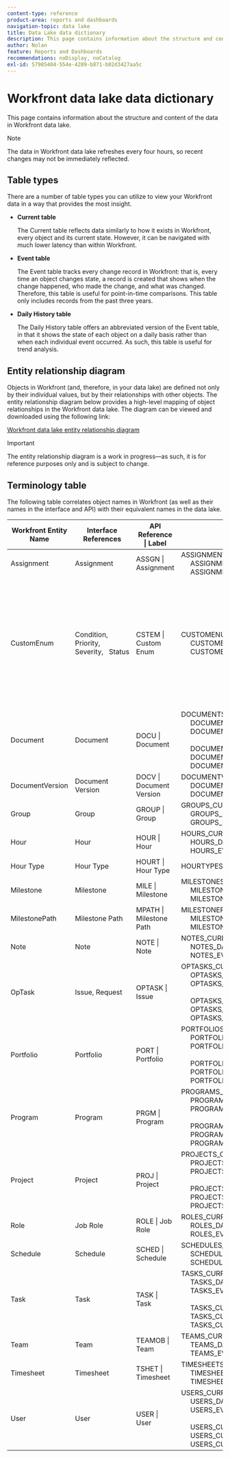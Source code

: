```yaml
---
content-type: reference
product-area: reports and dashboards
navigation-topic: data lake
title: Data Lake data dictionary
description: This page contains information about the structure and content of the data in Workfront data lake.
author: Nolan
feature: Reports and Dashboards
recommendations: noDisplay, noCatalog
exl-id: 57985404-554e-4289-b871-b02d3427aa5c
---
```

# Workfront data lake data dictionary

This page contains information about the structure and content of the data in Workfront data lake. 

>[!NOTE]
>
>The data in Workfront data lake refreshes every four hours, so recent changes may not be immediately reflected.

## Table types

There are a number of table types you can utilize to view your Workfront data in a way that provides the most insight.

* **Current table**

  The Current table reflects data similarly to how it exists in Workfront, every object and its current state. However, it can be navigated with much lower latency than within Workfront.

* **Event table**

  The Event table tracks every change record in Workfront: that is, every time an object changes state, a record is created that shows when the change happened, who made the change, and what was changed. Therefore, this table is useful for point-in-time comparisons. This table only includes records from the past three years. 

* **Daily History table**

  The Daily History table offers an abbreviated version of the Event table, in that it shows the state of each object on a daily basis rather than when each individual event occurred. As such, this table is useful for trend analysis.

<!-- Custom table -->

## Entity relationship diagram

Objects in Workfront (and, therefore, in your data lake) are defined not only by their individual values, but by their relationships with other objects. The entity relationship diagram below provides a high-level mapping of object relationships in the Workfront data lake. The diagram can be viewed and downloaded using the following link:

[Workfront data lake entity relationship diagram](/help/quicksilver/reports-and-dashboards/data-lake/assets/Workfront-data-lake_entity-relationship-diagram.pdf)

>[!IMPORTANT]
>
>The entity relationship diagram is a work in progress—as such, it is for reference purposes only and is subject to change.

## Terminology table

The following table correlates object names in Workfront (as well as their names in the interface and API) with their equivalent names in the data lake.

<table>
<thead>
  <tr>
    <th>Workfront Entity Name</th>
    <th>Interface References</th>
    <th>API Reference | Label</th>
    <th>Data Lake Tables</th>
    <th>Notes</th>
  </tr>
</thead>
<tbody>
  <tr>
    <td>Assignment</td>
    <td>Assignment</td>
    <td>ASSGN | Assignment</td>
    <td>ASSIGNMENTS_CURRENT<br>&nbsp;&nbsp;&nbsp;&nbsp;&nbsp;ASSIGNMENTS_DAILY_HISTORY<br>&nbsp;&nbsp;&nbsp;&nbsp;&nbsp;ASSIGNMENTS_EVENT</td>
    <td></td>
  </tr>
  <tr>
    <td>CustomEnum</td>
    <td>Condition, Priority, Severity,&nbsp;&nbsp;&nbsp;Status</td>
    <td>CSTEM | Custom Enum</td>
    <td>CUSTOMENUMS_CURRENT<br>&nbsp;&nbsp;&nbsp;&nbsp;&nbsp;CUSTOMENUMS_DAILY_HISTORY<br>&nbsp;&nbsp;&nbsp;&nbsp;&nbsp;CUSTOMENUMS_EVENT</td>
    <td>The type of record is identified&nbsp;&nbsp;&nbsp;through the `enumClass` property. The following are the expected types:<br>&nbsp;&nbsp;&nbsp;&nbsp;&nbsp;CONDITION_OPTASK<br>&nbsp;&nbsp;&nbsp;&nbsp;&nbsp;CONDITION_PROJ<br>&nbsp;&nbsp;&nbsp;&nbsp;&nbsp;CONDITION_TASK<br>&nbsp;&nbsp;&nbsp;&nbsp;&nbsp;PRIORITY_OPTASK<br>&nbsp;&nbsp;&nbsp;&nbsp;&nbsp;PRIORITY_PROJ<br>&nbsp;&nbsp;&nbsp;&nbsp;&nbsp;PRIORITY_TASK<br>&nbsp;&nbsp;&nbsp;&nbsp;&nbsp;SEVERITY_OPTASK<br>&nbsp;&nbsp;&nbsp;&nbsp;&nbsp;STATUS_OPTASK<br>&nbsp;&nbsp;&nbsp;&nbsp;&nbsp;STATUS_PROJ<br>&nbsp;&nbsp;&nbsp;&nbsp;&nbsp;STATUS_TASK</td>
  </tr>
  <tr>
    <td>Document</td>
    <td>Document</td>
    <td>DOCU | Document</td>
    <td>DOCUMENTS_CURRENT<br>&nbsp;&nbsp;&nbsp;&nbsp;&nbsp;DOCUMENTS_DAILY_HISTORY<br>&nbsp;&nbsp;&nbsp;&nbsp;&nbsp;DOCUMENTS_EVENT<br>&nbsp;&nbsp;&nbsp;&nbsp;&nbsp;<br>&nbsp;&nbsp;&nbsp;&nbsp;&nbsp;DOCUMENTS_CUSTOM_VALUE_CURRENT<br>&nbsp;&nbsp;&nbsp;&nbsp;&nbsp;DOCUMENTS_CUSTOM_VALUE_DAILY_HISTORY<br>&nbsp;&nbsp;&nbsp;&nbsp;&nbsp;DOCUMENTS_CUSTOM_VALUE_EVENT</td>
    <td></td>
  </tr>
  <tr>
    <td>DocumentVersion</td>
    <td>Document Version</td>
    <td>DOCV | Document Version</td>
    <td>DOCUMENTVERSIONS_CURRENT<br>&nbsp;&nbsp;&nbsp;&nbsp;&nbsp;DOCUMENTVERSIONS_DAILY_HISTORY<br>&nbsp;&nbsp;&nbsp;&nbsp;&nbsp;DOCUMENTVERSIONS_EVENT</td>
    <td></td>
  </tr>
  <tr>
    <td>Group</td>
    <td>Group</td>
    <td>GROUP | Group</td>
    <td>GROUPS_CURRENT<br>&nbsp;&nbsp;&nbsp;&nbsp;&nbsp;GROUPS_DAILY_HISTORY<br>&nbsp;&nbsp;&nbsp;&nbsp;&nbsp;GROUPS_EVENT</td>
    <td></td>
  </tr>
  <tr>
    <td>Hour</td>
    <td>Hour</td>
    <td>HOUR | Hour</td>
    <td>HOURS_CURRENT<br>&nbsp;&nbsp;&nbsp;&nbsp;&nbsp;HOURS_DAILY_HISTORY<br>&nbsp;&nbsp;&nbsp;&nbsp;&nbsp;HOURS_EVENT</td>
    <td></td>
  </tr>
  <tr>
    <td>Hour Type</td>
    <td>Hour Type</td>
    <td>HOURT | Hour Type</td>
    <td>HOURTYPES_CURRENT</td>
    <td></td>
  </tr>
  <tr>
    <td>Milestone</td>
    <td>Milestone</td>
    <td>MILE | Milestone</td>
    <td>MILESTONES_CURRENT<br>&nbsp;&nbsp;&nbsp;&nbsp;&nbsp;MILESTONES_DAILY_HISTORY<br>&nbsp;&nbsp;&nbsp;&nbsp;&nbsp;MILESTONES_EVENT</td>
    <td></td>
  </tr>
  <tr>
    <td>MilestonePath</td>
    <td>Milestone Path</td>
    <td>MPATH | Milestone Path</td>
    <td>MILESTONEPATHS_CURRENT<br>&nbsp;&nbsp;&nbsp;&nbsp;&nbsp;MILESTONEPATHS_DAILY_HISTORY<br>&nbsp;&nbsp;&nbsp;&nbsp;&nbsp;MILESTONEPATHS_EVENT</td>
    <td></td>
  </tr>
  <tr>
    <td>Note</td>
    <td>Note</td>
    <td>NOTE | Note</td>
    <td>NOTES_CURRENT<br>&nbsp;&nbsp;&nbsp;&nbsp;&nbsp;NOTES_DAILY_HISTORY<br>&nbsp;&nbsp;&nbsp;&nbsp;&nbsp;NOTES_EVENT</td>
    <td></td>
  </tr>
  <tr>
    <td>OpTask</td>
    <td>Issue, Request</td>
    <td>OPTASK | Issue</td>
    <td>OPTASKS_CURRENT<br>&nbsp;&nbsp;&nbsp;&nbsp;&nbsp;OPTASKS_DAILY_HISTORY<br>&nbsp;&nbsp;&nbsp;&nbsp;&nbsp;OPTASKS_EVENT<br>&nbsp;&nbsp;&nbsp;&nbsp;&nbsp;<br>&nbsp;&nbsp;&nbsp;&nbsp;&nbsp;OPTASKS_CUSTOM_VALUE_CURRENT<br>&nbsp;&nbsp;&nbsp;&nbsp;&nbsp;OPTASKS_CUSTOM_VALUE_DAILY_HISTORY<br>&nbsp;&nbsp;&nbsp;&nbsp;&nbsp;OPTASKS_CUSTOM_VALUE_EVENT</td>
    <td></td>
  </tr>
  <tr>
    <td>Portfolio</td>
    <td>Portfolio</td>
    <td>PORT | Portfolio</td>
    <td>PORTFOLIOS_CURRENT<br>&nbsp;&nbsp;&nbsp;&nbsp;&nbsp;PORTFOLIOS_DAILY_HISTORY<br>&nbsp;&nbsp;&nbsp;&nbsp;&nbsp;PORTFOLIOS_EVENT<br>&nbsp;&nbsp;&nbsp;&nbsp;&nbsp;<br>&nbsp;&nbsp;&nbsp;&nbsp;&nbsp;PORTFOLIOS_CUSTOM_VALUE_CURRENT<br>&nbsp;&nbsp;&nbsp;&nbsp;&nbsp;PORTFOLIOS_CUSTOM_VALUE_DAILY_HISTORY<br>&nbsp;&nbsp;&nbsp;&nbsp;&nbsp;PORTFOLIOS_CUSTOM_VALUE_EVENT</td>
    <td></td>
  </tr>
  <tr>
    <td>Program</td>
    <td>Program</td>
    <td>PRGM | Program</td>
    <td>PROGRAMS_CURRENT<br>&nbsp;&nbsp;&nbsp;&nbsp;&nbsp;PROGRAMS_DAILY_HISTORY<br>&nbsp;&nbsp;&nbsp;&nbsp;&nbsp;PROGRAMS_EVENT<br>&nbsp;&nbsp;&nbsp;&nbsp;&nbsp;<br>&nbsp;&nbsp;&nbsp;&nbsp;&nbsp;PROGRAMS_CUSTOM_VALUE_CURRENT<br>&nbsp;&nbsp;&nbsp;&nbsp;&nbsp;PROGRAMS_CUSTOM_VALUE_DAILY_HISTORY<br>&nbsp;&nbsp;&nbsp;&nbsp;&nbsp;PROGRAMS_CUSTOM_VALUE_EVENT</td>
    <td></td>
  </tr>
  <tr>
    <td>Project</td>
    <td>Project</td>
    <td>PROJ | Project</td>
    <td>PROJECTS_CURRENT<br>&nbsp;&nbsp;&nbsp;&nbsp;&nbsp;PROJECTS_DAILY_HISTORY<br>&nbsp;&nbsp;&nbsp;&nbsp;&nbsp;PROJECTS_EVENT<br>&nbsp;&nbsp;&nbsp;&nbsp;&nbsp;<br>&nbsp;&nbsp;&nbsp;&nbsp;&nbsp;PROJECTS_CUSTOM_VALUE_CURRENT<br>&nbsp;&nbsp;&nbsp;&nbsp;&nbsp;PROJECTS_CUSTOM_VALUE_DAILY_HISTORY<br>&nbsp;&nbsp;&nbsp;&nbsp;&nbsp;PROJECTS_CUSTOM_VALUE_EVENT</td>
    <td></td>
  </tr>
  <tr>
    <td>Role</td>
    <td>Job Role</td>
    <td>ROLE | Job Role</td>
    <td>ROLES_CURRENT<br>&nbsp;&nbsp;&nbsp;&nbsp;&nbsp;ROLES_DAILY_HISTORY<br>&nbsp;&nbsp;&nbsp;&nbsp;&nbsp;ROLES_EVENT</td>
    <td></td>
  </tr>
  <tr>
    <td>Schedule</td>
    <td>Schedule</td>
    <td>SCHED | Schedule</td>
    <td>SCHEDULES_CURRENT<br>&nbsp;&nbsp;&nbsp;&nbsp;&nbsp;SCHEDULES_DAILY_HISTORY<br>&nbsp;&nbsp;&nbsp;&nbsp;&nbsp;SCHEDULES_EVENT</td>
    <td></td>
  </tr>
  <tr>
    <td>Task</td>
    <td>Task</td>
    <td>TASK | Task</td>
    <td>TASKS_CURRENT<br>&nbsp;&nbsp;&nbsp;&nbsp;&nbsp;TASKS_DAILY_HISTORY<br>&nbsp;&nbsp;&nbsp;&nbsp;&nbsp;TASKS_EVENT<br>&nbsp;&nbsp;&nbsp;&nbsp;&nbsp;<br>&nbsp;&nbsp;&nbsp;&nbsp;&nbsp;TASKS_CUSTOM_VALUE_CURRENT<br>&nbsp;&nbsp;&nbsp;&nbsp;&nbsp;TASKS_CUSTOM_VALUE_DAILY_HISTORY<br>&nbsp;&nbsp;&nbsp;&nbsp;&nbsp;TASKS_CUSTOM_VALUE_EVENT</td>
    <td></td>
  </tr>
  <tr>
    <td>Team</td>
    <td>Team</td>
    <td>TEAMOB | Team</td>
    <td>TEAMS_CURRENT<br>&nbsp;&nbsp;&nbsp;&nbsp;&nbsp;TEAMS_DAILY_HISTORY<br>&nbsp;&nbsp;&nbsp;&nbsp;&nbsp;TEAMS_EVENT</td>
    <td></td>
  </tr>
  <tr>
    <td>Timesheet</td>
    <td>Timesheet</td>
    <td>TSHET | Timesheet</td>
    <td>TIMESHEETS_CURRENT<br>&nbsp;&nbsp;&nbsp;&nbsp;&nbsp;TIMESHEETS_DAILY_HISTORY<br>&nbsp;&nbsp;&nbsp;&nbsp;&nbsp;TIMESHEETS_EVENT</td>
    <td></td>
  </tr>
  <tr>
    <td>User</td>
    <td>User</td>
    <td>USER | User</td>
    <td>USERS_CURRENT<br>&nbsp;&nbsp;&nbsp;&nbsp;&nbsp;USERS_DAILY_HISTORY<br>&nbsp;&nbsp;&nbsp;&nbsp;&nbsp;USERS_EVENT<br>&nbsp;&nbsp;&nbsp;&nbsp;&nbsp;<br>&nbsp;&nbsp;&nbsp;&nbsp;&nbsp;USERS_CUSTOM_VALUE_CURRENT<br>&nbsp;&nbsp;&nbsp;&nbsp;&nbsp;USERS_CUSTOM_VALUE_DAILY_HISTORY<br>&nbsp;&nbsp;&nbsp;&nbsp;&nbsp;USERS_CUSTOM_VALUE_EVENT</td>
    <td></td>
  </tr>
</tbody>
</table>
